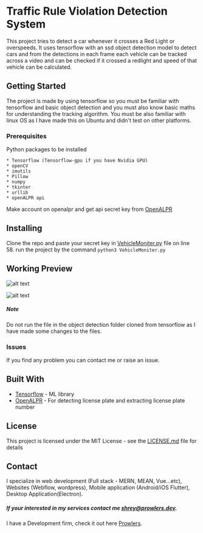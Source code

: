 # Traffic Rule Violation Detection System

This project tries to detect a car whenever it crosses a Red Light or overspeeds.
It uses tensorflow with an ssd object detection model to detect cars and from the detections in each frame each vehicle can be tracked across a video and can be checked if it crossed a redlight and speed of that vehicle can be calculated.

## Getting Started

The project is made by using tensorflow so you must be familiar with tensorflow and basic object detection and you must also know basic maths for understanding the tracking algorithm. You must be also familiar with linux OS as I have made this on Ubuntu and didn't test on other platforms.

### Prerequisites

Python packages to be installed

```
* Tensorflow (Tensorflow-gpu if you have Nvidia GPU)
* openCV
* imutils
* Pillow
* numpy
* tkinter
* urllib
* openALPR api
```
Make account on openalpr and get api secret key from [OpenALPR](https://www.openalpr.com/)

## Installing

Clone the repo and paste your secret key in [VehicleMoniter.py](https://github.com/ShreyAmbesh/Traffic-Rule-Violation-Detection-System/blob/master/VehicleMoniter.py) file on line 58.
run the project by the command ```python3 VehicleMoniter.py```


## Working Preview

![alt text](https://github.com/ShreyAmbesh/Traffic-Rule-Violation-Detection-System/blob/master/Screenshot1.png)

![alt text](https://github.com/ShreyAmbesh/Traffic-Rule-Violation-Detection-System/blob/master/Screenshot2.png)

##### Note
Do not run the file in the object detection folder cloned from tensorflow as I have made some changes to the files.

### Issues
If you find any problem you can contact me or raise an issue.

## Built With

* [Tensorflow](https://www.tensorflow.org/) - ML library
* [OpenALPR](https://www.openalpr.com/) - For detecting license plate and extracting license plate number

## License

This project is licensed under the MIT License - see the [LICENSE.md](https://github.com/ShreyAmbesh/Traffic-Rule-Violation-Detection-System/blob/master/LICENSE) file for details

## Contact

I specialize in web development (Full stack - MERN, MEAN, Vue...etc), Websites (Webflow, wordpress), Mobile application (Android/iOS Flutter), Desktop Application(Electron).
##### If your interested in my services contact me [shrey@prowlers.dev](mailto:shrey@prowlers.dev).
I have a Development firm, check it out here [Prowlers](https://prowlers.dev). 
